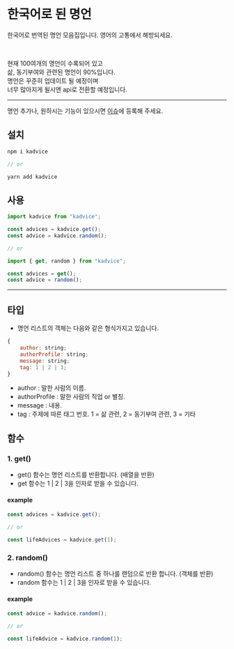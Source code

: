 # 한국어로 된 명언

한국어로 번역된 명언 모음집입니다. 영어의 고통에서 해방되세요.

<br />

현재 100여개의 명언이 수록되어 있고
<br />
삶, 동기부여와 관련된 명언이 90%입니다.
<br />
명언은 꾸준히 업데이트 될 예정이며
<br />
너무 많아지게 될시엔 api로 전환할 예정입니다.
<br />

---

명언 추가나, 원하시는 기능이 있으시면 [이슈](https://github.com/chkim116/kadvice/issues)에 등록해 주세요.
<br />

## 설치

```js
npm i kadvice

// or

yarn add kadvice
```

## 사용

```js
import kadvice from "kadvice";

const advices = kadvice.get();
const advice = kadvice.random();

// or

import { get, random } from "kadvice";

const advices = get();
const advice = random();
```

---

## 타입

-   명언 리스트의 객체는 다음와 같은 형식가지고 있습니다.

```js
{
    author: string;
    authorProfile: string;
    message: string;
    tag: 1 | 2 | 3;
}
```

-   author : 말한 사람의 이름.
-   authorProfile : 말한 사람의 직업 or 별칭.
-   message : 내용.
-   tag : 주제에 따른 태그 번호. 1 = 삶 관련, 2 = 동기부여 관련, 3 = 기타

## 함수

### 1. get()

-   get() 함수는 명언 리스트를 반환합니다. (배열을 반환)
-   get 함수는 1 | 2 | 3을 인자로 받을 수 있습니다.

#### example

```js
const advices = kadvice.get();

// or

const lifeAdvices = kadvice.get(1);
```

### 2. random()

-   random() 함수는 명언 리스트 중 하나를 랜덤으로 반환 합니다. (객체를 반환)
-   random 함수는 1 | 2 | 3을 인자로 받을 수 있습니다.

#### example

```js
const advice = kadvice.random();

// or

const lifeAdvice = kadvice.random(1);
```
